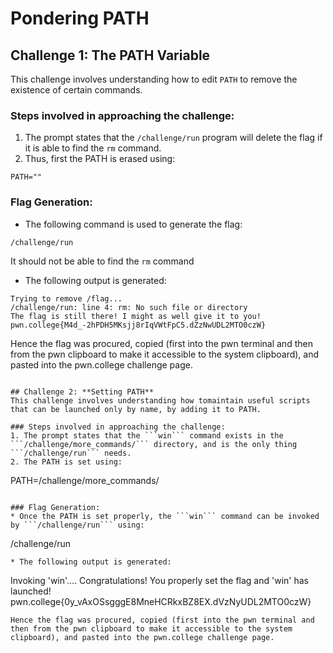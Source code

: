 # Pondering PATH

## Challenge 1: **The PATH Variable**
This challenge involves understanding how to edit ```PATH``` to remove the existence of certain commands.

### Steps involved in approaching the challenge:
1. The prompt states that the ```/challenge/run``` program will delete the flag if it is able to find the ```rm``` command.
2. Thus, first the PATH is erased using:
```
PATH=""
```
### Flag Generation:
* The following command is used to generate the flag:
```
/challenge/run
```
It should not be able to find the ```rm``` command
* The following output is generated:
```
Trying to remove /flag...
/challenge/run: line 4: rm: No such file or directory
The flag is still there! I might as well give it to you!
pwn.college{M4d_-2hPDH5MKsjj8rIqVWtFpC5.dZzNwUDL2MTO0czW}
```
Hence the flag was procured, copied (first into the pwn terminal and then from the pwn clipboard to make it accessible to the system clipboard), and pasted into the pwn.college challenge page.

```

## Challenge 2: **Setting PATH**
This challenge involves understanding how tomaintain useful scripts that can be launched only by name, by adding it to PATH.

### Steps involved in approaching the challenge:
1. The prompt states that the ```win``` command exists in the ```/challenge/more_commands/``` directory, and is the only thing ```/challenge/run``` needs.
2. The PATH is set using:
```
PATH=/challenge/more_commands/
```

### Flag Generation:
* Once the PATH is set properly, the ```win``` command can be invoked by ```/challenge/run``` using:
```
/challenge/run
```
* The following output is generated:
```
Invoking 'win'....
Congratulations! You properly set the flag and 'win' has launched!
pwn.college{0y_vAxOSsgggE8MneHCRkxBZ8EX.dVzNyUDL2MTO0czW}
```
Hence the flag was procured, copied (first into the pwn terminal and then from the pwn clipboard to make it accessible to the system clipboard), and pasted into the pwn.college challenge page.


